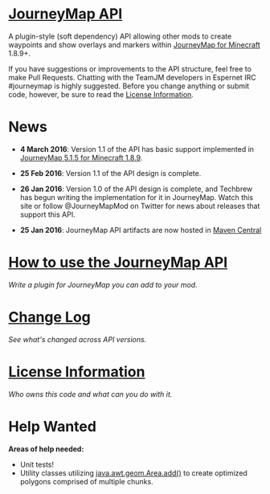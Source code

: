 [JourneyMap API](https://bitbucket.org/TeamJM/journeymap-api)
============================================================

A plugin-style (soft dependency) API allowing other mods to create waypoints and show overlays and markers 
within [JourneyMap for Minecraft](http://journeymap.info) 1.8.9+.

If you have suggestions or improvements to the API structure, feel free to make Pull Requests. Chatting with the TeamJM
developers in Espernet IRC #journeymap is highly suggested.  Before you change anything or submit code, however, be sure
to read the [License Information](docs/license.md).

News
============================================================
* **4 March 2016**: Version 1.1 of the API has basic support implemented in [JourneyMap 5.1.5 for Minecraft 1.8.9](http://minecraft.curseforge.com/projects/journeymap-32274/files/2285371).

* **25 Feb 2016**: Version 1.1 of the API design is complete.

* **26 Jan 2016**: Version 1.0 of the API design is complete, and Techbrew has begun writing the implementation for it in JourneyMap. Watch
this site or follow @JourneyMapMod on Twitter for news about releases that support this API.

* **25 Jan 2016**: JourneyMap API artifacts are now hosted in [Maven Central](http://search.maven.org/#search%7Cga%7C1%7Cjourneymap-api)


[How to use the JourneyMap API](docs/howto.md)
============================================================

*Write a plugin for JourneyMap you can add to your mod.*


[Change Log](docs/changelog.md)
============================================================

*See what's changed across API versions.*


[License Information](docs/license.md)
============================================================

*Who owns this code and what can you do with it.*


Help Wanted
============================================================

**Areas of help needed:**

* Unit tests!
* Utility classes utilizing [java.awt.geom.Area.add()](https://docs.oracle.com/javase/7/docs/api/java/awt/geom/Area.html) to 
create optimized polygons comprised of multiple chunks.